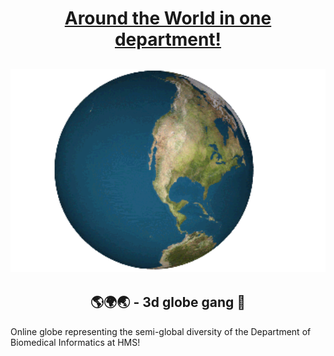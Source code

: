 <h1 align="center"> <a href="https://aryakaul.github.io/dbmi-globe" target="_blank">Around the World in one department!</a></h1>

<h2 align="center"><img src="./assets/dymaxion.gif" width="700px"></h2>

<h2 align="center"> 🌎🌍🌏 - 3d globe gang 💪 </h2>

Online globe representing the semi-global diversity of the Department of Biomedical Informatics at HMS!
